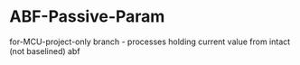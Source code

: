 # ABF-Passive-Param

for-MCU-project-only branch - processes holding current value from intact (not baselined) abf